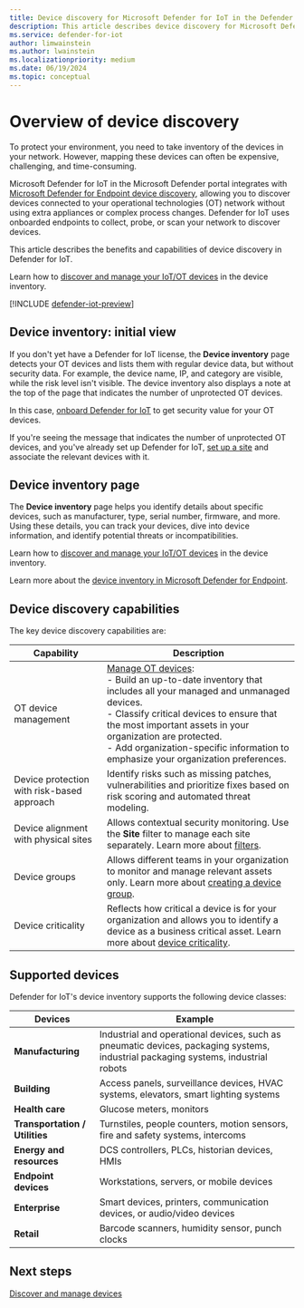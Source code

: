 ```yaml
---
title: Device discovery for Microsoft Defender for IoT in the Defender portal
description: This article describes device discovery for Microsoft Defender for IoT in the Defender portal.
ms.service: defender-for-iot
author: limwainstein
ms.author: lwainstein
ms.localizationpriority: medium
ms.date: 06/19/2024
ms.topic: conceptual
---
```


# Overview of device discovery

To protect your environment, you need to take inventory of the devices in your network. However, mapping these devices can often be expensive, challenging, and time-consuming.

Microsoft Defender for IoT in the Microsoft Defender portal integrates with [Microsoft Defender for Endpoint device discovery](/defender-endpoint/machines-view-overview.md#device-inventory-overview), allowing you to discover devices connected to your operational technologies (OT) network without using extra appliances or complex process changes. Defender for IoT uses onboarded endpoints to collect, probe, or scan your network to discover devices.

This article describes the benefits and capabilities of device discovery in Defender for IoT.

Learn how to [discover and manage your IoT/OT devices](manage-devices-inventory.md) in the device inventory.

[!INCLUDE [defender-iot-preview](../includes//defender-for-iot-defender-public-preview.md)]

## Device inventory: initial view

If you don't yet have a Defender for IoT license, the **Device inventory** page detects your OT devices and lists them with regular device data, but without security data. For example, the device name, IP, and category are visible, while the risk level isn't visible. The device inventory also displays a note at the top of the page that indicates the number of unprotected OT devices.
 
In this case, [onboard Defender for IoT](get-started.md) to get security value for your OT devices.

If you're seeing the message that indicates the number of unprotected OT devices, and you've already set up Defender for IoT, [set up a site](set-up-sites.md) and associate the relevant devices with it.

## Device inventory page

The **Device inventory** page helps you identify details about specific devices, such as manufacturer, type, serial number, firmware, and more. Using these details, you can track your devices, dive into device information, and identify potential threats or incompatibilities.

Learn how to [discover and manage your IoT/OT devices](manage-devices-inventory.md) in the device inventory.

Learn more about the [device inventory in Microsoft Defender for Endpoint](/defender-endpoint/machines-view-overview.md#device-inventory-overview).

## Device discovery capabilities

The key device discovery capabilities are:

|Capability  |Description  |
|---------|---------|
|OT device management     |[Manage OT devices](manage-devices-inventory.md):<br>- Build an up-to-date inventory that includes all your managed and unmanaged devices.<br>- Classify critical devices to ensure that the most important assets in your organization are protected.​<br>- Add organization-specific information to emphasize your organization preferences. |
|Device protection with risk-based approach  |Identify risks such as missing patches, vulnerabilities and prioritize fixes based on risk scoring and automated threat modeling. |
|Device alignment with physical sites     |Allows contextual security monitoring. Use the **Site** filter to manage each site separately. Learn more about [filters](/defender-endpoint/machines-view-overview.md#use-filters-to-customize-the-device-inventory-views). |
|Device groups     |Allows different teams in your organization to monitor and manage relevant assets only.​ Learn more about [creating a device group](/defender-endpoint/machine-groups.md#create-a-device-group). |
|Device criticality     |Reflects how critical a device is for your organization and allows you to identify a device as a business critical asset. Learn more about [device criticality](/defender-endpoint/machines-view-overview.md#device-inventory-overview). |

## Supported devices

Defender for IoT's device inventory supports the following device classes:

|Devices  |Example |
|---------|---------|
|**Manufacturing**| Industrial and operational devices, such as pneumatic devices,  packaging systems, industrial packaging systems, industrial robots        |
|**Building**     | Access panels,  surveillance devices, HVAC systems, elevators, smart lighting systems    |
|**Health care**     |  Glucose meters, monitors       |
|**Transportation / Utilities**     |  Turnstiles, people counters, motion sensors, fire and safety systems, intercoms       |
|**Energy and resources**     |  DCS controllers, PLCs, historian devices, HMIs      |
|**Endpoint devices**     |  Workstations, servers, or mobile devices        |
| **Enterprise** | Smart devices, printers,  communication devices, or audio/video devices |
| **Retail** | Barcode scanners, humidity sensor, punch clocks | 

## Next steps

[Discover and manage devices](manage-devices-inventory.md)